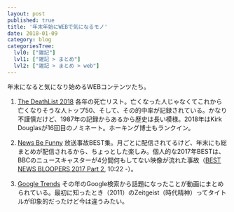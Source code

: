 ```yaml
---
layout: post
published: true
title: '年末年始にWEBで気になるモノ'
date: 2018-01-09
category: blog
categoriesTree:
  lvl0: ["雑記"]
  lvl1: ["雑記 > まとめ"]
  lvl2: ["雑記 > まとめ > web"]
---
```


年末になると気になり始めるWEBコンテンツたち。

1. [The DeathList 2018][1]
各年の死亡リスト。亡くなった人じゃなくてこれから亡くなりそうな人トップ50、そして、その的中率が記録されている。かなり不謹慎だけど、1987年の記録からあるから歴史は長い模様。2018年はKirk Douglasが16回目のノミネート。ホーキング博士もランクイン。

1. [News Be Funny][2]
放送事故BEST集。月ごとに配信されてるけど、年末にも総まとめが配信されるから、ちょっとした楽しみ。個人的な2017年BESTは、BBCのニュースキャスターが4分間何もしてない映像が流れた事故（[BEST NEWS BLOOPERS 2017 Part 2][a], 10:22 -）。

1. [Google Trends][3]
その年のGoogle検索から話題になったことが動画にまとめられている。最初に知ったとき（2011）のZeitgeist（時代精神）ってタイトルが印象的だったけど今は違うみたい。

[1]:https://deathlist.net
[2]:https://www.youtube.com/channel/UCbKW7smxCcAvvatHJFLlIhw
[3]:https://trends.google.com/trends/
[a]:https://www.youtube.com/watch?v=omyUxKuvYKY
